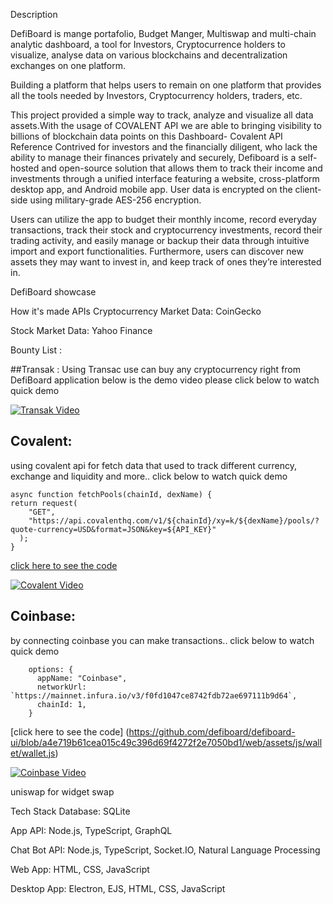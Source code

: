 Description

DefiBoard is mange portafolio, Budget Manger, Multiswap and multi-chain analytic dashboard, a tool for Investors, Cryptocurrence holders to visualize, analyse data on various blockchains and decentralization exchanges on one platform.

Building a platform that helps users to remain on one platform that provides all the tools needed by Investors, Cryptocurrency holders, traders, etc.

This project provided a simple way to track, analyze and visualize all data assets.With the usage of COVALENT API we are able to bringing visibility to billions of blockchain data points on this Dashboard- Covalent API Reference Contrived for investors and the financially diligent, who lack the ability to manage their finances privately and securely, Defiboard is a self-hosted and open-source solution that allows them to track their income and investments through a unified interface featuring a website, cross-platform desktop app, and Android mobile app. User data is encrypted on the client-side using military-grade AES-256 encryption.

Users can utilize the app to budget their monthly income, record everyday transactions, track their stock and cryptocurrency investments, record their trading activity, and easily manage or backup their data through intuitive import and export functionalities. Furthermore, users can discover new assets they may want to invest in, and keep track of ones they’re interested in.

DefiBoard showcase

How it's made APIs Cryptocurrency Market Data: CoinGecko

Stock Market Data: Yahoo Finance


Bounty List :

##Transak : 
Using Transac use can buy any cryptocurrency right from DefiBoard application below is the demo video please click below to watch quick demo



[![Transak Video](https://user-images.githubusercontent.com/102347045/169801750-1a7fad4c-8272-4f72-b2b7-3716708de1aa.png)](https://vimeo.com/712807831 " - Click to Watch!")




## Covalent: 
using covalent api for fetch data that used to track different currency, exchange and liquidity and more.. click below to watch quick demo


```
async function fetchPools(chainId, dexName) {
return request(
    "GET",
    "https://api.covalenthq.com/v1/${chainId}/xy=k/${dexName}/pools/?quote-currency=USD&format=JSON&key=${API_KEY}"
  );
} 	
```


[click here to see the code](https://github.com/defiboard/defiboard-ui/blob/e01bcba399cfef34a6f8d9488539e53b35b136cb/web/assets/js/functions/pools.js)

[![Covalent Video](https://user-images.githubusercontent.com/102347045/169799533-5343c22d-a0a1-4289-99b1-99eb17f3184d.png)](https://vimeo.com/712816681 "- Click to Watch!")


## Coinbase: 
by connecting coinbase you can make transactions.. click below to watch quick demo

```
    options: {
      appName: "Coinbase",
      networkUrl: `https://mainnet.infura.io/v3/f0fd1047ce8742fdb72ae697111b9d64`,
      chainId: 1,
    }
```
[click here to see the code] (https://github.com/defiboard/defiboard-ui/blob/a4e719b61cea015c49c396d69f4272f2e7050bd1/web/assets/js/wallet/wallet.js)
 
 [![Coinbase Video](https://user-images.githubusercontent.com/102347045/169806558-81237643-0cb3-4a27-85af-77fa4774acef.png)](https://vimeo.com/712814396 "- Click to Watch!")

uniswap for widget swap

Tech Stack Database: SQLite

App API: Node.js, TypeScript, GraphQL

Chat Bot API: Node.js, TypeScript, Socket.IO, Natural Language Processing

Web App: HTML, CSS, JavaScript

Desktop App: Electron, EJS, HTML, CSS, JavaScript
